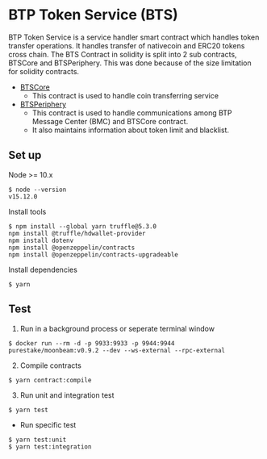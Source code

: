 # BTP Token Service (BTS)

BTP Token Service is a service handler smart contract which handles token transfer operations. It handles transfer of nativecoin and ERC20 tokens cross chain.
The BTS Contract in solidity is split into 2 sub contracts, BTSCore and BTSPeriphery. This was done because of the size limitation for solidity contracts.

* [BTSCore](BTSCore.md)
    - This contract is used to handle coin transferring service
* [BTSPeriphery](BTSPeriphery.md)
    - This contract is used to handle communications among BTP Message Center (BMC) and BTSCore contract.
    - It also maintains information about token limit and blacklist.


## Set up
Node >= 10.x
```
$ node --version
v15.12.0
```
Install tools
```
$ npm install --global yarn truffle@5.3.0
npm install @truffle/hdwallet-provider
npm install dotenv
npm install @openzeppelin/contracts
npm install @openzeppelin/contracts-upgradeable
```
Install dependencies
```
$ yarn
```

## Test
1. Run in a background process or seperate terminal window
```
$ docker run --rm -d -p 9933:9933 -p 9944:9944 purestake/moonbeam:v0.9.2 --dev --ws-external --rpc-external
```
2. Compile contracts
```
$ yarn contract:compile
```
3. Run unit and integration test
```
$ yarn test
```
-  Run specific test
```
$ yarn test:unit
$ yarn test:integration
```

